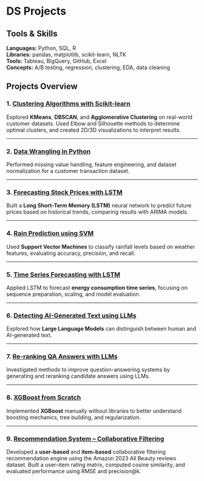 # DS Projects

## Tools & Skills

**Languages:** Python, SQL, R  
**Libraries:** pandas, matplotlib, scikit-learn, NLTK  
**Tools:** Tableau, BigQuery, GitHub, Excel  
**Concepts:** A/B testing, regression, clustering, EDA, data cleaning

## Projects Overview

### 1. [Clustering Algorithms with Scikit-learn](Clustering_Algorithms_SciKit_Learn.pdf)
Explored **KMeans**, **DBSCAN**, and **Agglomerative Clustering** on real-world customer datasets. Used Elbow and Silhouette methods to determine optimal clusters, and created 2D/3D visualizations to interpret results.

---

### 2. [Data Wrangling in Python](Data_Wrangling.pdf)
Performed missing value handling, feature engineering, and dataset normalization for a customer transaction dataset.

---

### 3. [Forecasting Stock Prices with LSTM](Forecasting_StockPrices_with_LSTM.pdf)
Built a **Long Short-Term Memory (LSTM)** neural network to predict future prices based on historical trends, comparing results with ARIMA models.

---

### 4. [Rain Prediction using SVM](Rain_Prediction_Using_SVM.pdf)
Used **Support Vector Machines** to classify rainfall levels based on weather features, evaluating accuracy, precision, and recall.

---

### 5. [Time Series Forecasting with LSTM](Time_Series_Forecasting_with_LSTM.pdf)
Applied LSTM to forecast **energy consumption time series**, focusing on sequence preparation, scaling, and model evaluation.

---

### 6. [Detecting AI-Generated Text using LLMs](LLM_detect_ai_generated_text.pdf)
Explored how **Large Language Models** can distinguish between human and AI-generated text.

---

### 7. [Re-ranking QA Answers with LLMs](LLMs_Hypothetical_Answers_ReRank_QA_T...)
Investigated methods to improve question-answering systems by generating and reranking candidate answers using LLMs.

---

### 8. [XGBoost from Scratch](XGBoost_from_Scratch_in_Python.pdf)
Implemented **XGBoost** manually without libraries to better understand boosting mechanics, tree building, and regularization.

---

### 9. [Recommendation System – Collaborative Filtering](Recommendation_system_collaborative_filltering.ipynb)
Developed a **user-based** and **item-based** collaborative filtering recommendation engine using the Amazon 2023 All Beauty reviews dataset. Built a user–item rating matrix, computed cosine similarity, and evaluated performance using RMSE and precision@k.
